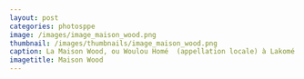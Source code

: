 ```yaml
---
layout: post
categories: photosppe
image: /images/image_maison_wood.png
thumbnail: /images/thumbnails/image_maison_wood.png
caption: La Maison Wood, ou Woulou Homé  (appellation locale) à Lakomé Maison des esclaves, est une maison ayant appartenu à un  commerçant et négrier écossais, John Wood. Elle est un monument esclavagiste par excellence et un témoin de cette tragédie humaine qui s’est déroulée sur les côtes du Togo entre le dernier quart du XVIIè siècle et la fin du XIXè siècle. Le site est inscrit depuis le 8 janvier 2002 sur la liste indicative du patrimoine mondial de l’UNESCO. Le bâtiment a été restauré en 2006 et est aujourd’hui un lieu de mémoire pour les visiteurs de la ville d’Agbodrafo. De nombreux esclaves ont transité par la cave de "Wood Home" et Gatovoudo un puits dénommé, puits des enchainés. Ils prenaient leur ultime bain de purification dans ce puits avant leur embarquement vers les Amériques. C’est en 1999 qu’elle a été inscrite sur la liste nationale des biens culturels du Togo.
imagetitle: Maison Wood
---
```

